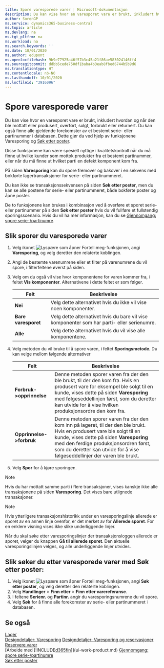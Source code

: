 ```yaml
---
title: Spore varesporede varer | Microsoft-dokumentasjon
description: Du kan vise hvor en varesporet vare er brukt, inkludert hvordan og når den ble mottatt eller produsert, overført, solgt, forbrukt eller returnert. Du kan også finne alle gjeldende forekomster av et bestemt serie- eller partinummer i databasen. Dette gjør du ved hjelp av funksjonene Varesporing og Naviger.
author: SorenGP
ms.service: dynamics365-business-central
ms.topic: article
ms.devlang: na
ms.tgt_pltfrm: na
ms.workload: na
ms.search.keywords: ''
ms.date: 10/01/2020
ms.author: edupont
ms.openlocfilehash: 9b9e77925a46f57b3c45a21f86ae583024146ff4
ms.sourcegitcommit: ddbb5cede750df1baba4b3eab8fbed6744b5b9d6
ms.translationtype: HT
ms.contentlocale: nb-NO
ms.lasthandoff: 10/01/2020
ms.locfileid: "3916096"
---
```

# <a name="trace-item-tracked-items"></a>Spore varesporede varer
Du kan vise hvor en varesporet vare er brukt, inkludert hvordan og når den ble mottatt eller produsert, overført, solgt, forbrukt eller returnert. Du kan også finne alle gjeldende forekomster av et bestemt serie- eller partinummer i databasen. Dette gjør du ved hjelp av funksjonene Varesporing og [Søk etter poster](ui-find-entries.md).  

Disse funksjonene kan være spesielt nyttige i kvalitetskontroll når du må finne ut hvilke kunder som mottok produkter fra et bestemt partinummer, eller når du må finne ut hvilket parti en defekt komponent kom fra.  

 På siden **Varesporing** kan du spore fremover og bakover i en sekvens med bokførte lagertransaksjoner for serie- eller partinummeret.  

 Du kan ikke se transaksjonssekvensen på siden **Søk etter poster**, men du kan se alle postene for serie- eller partinummeret, både bokførte poster og åpne poster.  

 De to funksjonene kan brukes i kombinasjon ved å overføre et sporet serie- eller partinummer på siden **Søk etter poster** hvis du vil fullføre et fullstendig sporingsscenario. Hvis du vil ha mer informasjon, kan du se [Gjennomgang: spore serie-/partinumre](walkthrough-tracing-serial-lot-numbers.md).  

## <a name="to-trace-item-tracked-items"></a>Slik sporer du varesporede varer  

1.  Velg ikonet ![Lyspære som åpner Fortell meg-funksjonen](media/ui-search/search_small.png "Fortell hva du vil gjøre"), angi **Varesporing**, og velg deretter den relaterte koblingen.  
2.  Angi de bestemte varenumrene eller et filter på varenumrene du vil spore, i filterfeltene øverst på siden.  
3.  Velg om du også vil vise hvor komponentene for varen kommer fra, i feltet **Vis komponenter**. Alternativene i dette feltet er som følger.  

    |Felt|Beskrivelse|  
    |----------------------------------|---------------------------------------|  
    |**Nei**|Velg dette alternativet hvis du ikke vil vise noen komponenter.|  
    |**Bare varesporet**|Velg dette alternativet hvis du bare vil vise komponenter som har parti- eller serienumre.|  
    |**Alle**|Velg dette alternativet hvis du vil vise alle komponentene.|  

4.  Velg metoden du vil bruke til å spore varen, i feltet **Sporingsmetode**. Du kan velge mellom følgende alternativer  

    |Felt|Beskrivelse|  
    |----------------------------------|---------------------------------------|  
    |**Forbruk->opprinnelse**|Denne metoden sporer varen fra der den ble brukt, til der den kom fra. Hvis en produsert vare for eksempel ble solgt til en kunde, vises dette på siden **Varesporing** med følgeseddellinjen først, som du deretter kan utvide for å vise hvilken produksjonsordre den kom fra.|  
    |**Opprinnelse->forbruk**|Denne metoden sporer varen fra der den kom inn på lageret, til der den ble brukt. Hvis en produsert vare ble solgt til en kunde, vises dette på siden **Varesporing** med den ferdige produksjonsordren først, som du deretter kan utvide for å vise følgeseddellinjer der varen ble brukt.|  

5.  Velg **Spor** for å kjøre sporingen.  

> [!NOTE]  
>  Hvis du har mottatt samme parti i flere transaksjoner, vises kanskje ikke alle transaksjonene på siden **Varesporing**. Det vises bare utlignede transaksjoner.  

> [!NOTE]  
>  Hvis ytterligere transaksjonshistorikk under en varesporingslinje allerede er sporet av en annen linje ovenfor, er det merket av for **Allerede sporet**. For en enklere visning vises ikke slike underliggende linjer.  
>   
>  Når du skal søke etter varesporingslinjer der transaksjonsloggen allerede er sporet, velger du knappen **Gå til allerede sporet**. Den aktuelle varesporingslinjen velges, og alle underliggende linjer utvides.  

## <a name="to-find-item-tracked-items-with-find-entries"></a>Slik søker du etter varesporede varer med Søk etter poster:  

1. Velg ikonet ![Lyspære som åpner Fortell meg-funksjonen](media/ui-search/search_small.png "Fortell hva du vil gjøre"), angi **Søk etter poster**, og velg deretter den relaterte koblingen.  
2. Velg **Handlinger** > **Finn etter** > **Finn etter varereferanse**.
3. I feltene **Serienr.** og **Partinr.** angir du varesporingsnumrene du vil spore.  
4. Velg **Søk** for å finne alle forekomster av serie- eller partinummeret i databasen.  

## <a name="see-also"></a>Se også  
[Lager](inventory-manage-inventory.md)  
[Designdetaljer: Varesporing](design-details-item-tracking.md)
[Designdetaljer: Varesporing og reservasjoner](design-details-item-tracking-and-reservations.md)  
[Reservere varer](inventory-how-to-reserve-items.md)  
[Arbeide med [!INCLUDE[d365fin](includes/d365fin_md.md)]](ui-work-product.md)
[Gjennomgang: spore serie-/partinumre](walkthrough-tracing-serial-lot-numbers.md)  
[Søk etter poster](ui-find-entries.md)  
